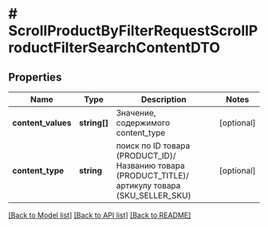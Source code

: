 # # ScrollProductByFilterRequestScrollProductFilterSearchContentDTO

## Properties

Name | Type | Description | Notes
------------ | ------------- | ------------- | -------------
**content_values** | **string[]** | Значение, содержимого content_type | [optional]
**content_type** | **string** | поиск по ID товара (PRODUCT_ID)/Названию товара (PRODUCT_TITLE)/артикулу товара (SKU_SELLER_SKU) | [optional]

[[Back to Model list]](../../README.md#models) [[Back to API list]](../../README.md#endpoints) [[Back to README]](../../README.md)
